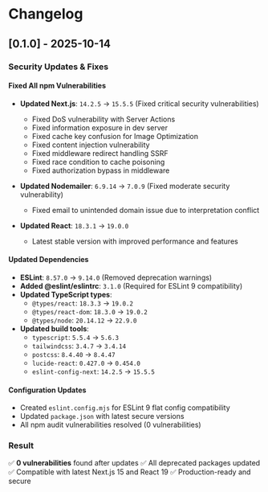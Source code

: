 # Changelog

## [0.1.0] - 2025-10-14

### Security Updates & Fixes

#### Fixed All npm Vulnerabilities
- **Updated Next.js**: `14.2.5` → `15.5.5` (Fixed critical security vulnerabilities)
  - Fixed DoS vulnerability with Server Actions
  - Fixed information exposure in dev server
  - Fixed cache key confusion for Image Optimization
  - Fixed content injection vulnerability
  - Fixed middleware redirect handling SSRF
  - Fixed race condition to cache poisoning
  - Fixed authorization bypass in middleware

- **Updated Nodemailer**: `6.9.14` → `7.0.9` (Fixed moderate security vulnerability)
  - Fixed email to unintended domain issue due to interpretation conflict

- **Updated React**: `18.3.1` → `19.0.0`
  - Latest stable version with improved performance and features

#### Updated Dependencies
- **ESLint**: `8.57.0` → `9.14.0` (Removed deprecation warnings)
- **Added @eslint/eslintrc**: `3.1.0` (Required for ESLint 9 compatibility)
- **Updated TypeScript types**:
  - `@types/react`: `18.3.3` → `19.0.2`
  - `@types/react-dom`: `18.3.0` → `19.0.2`
  - `@types/node`: `20.14.12` → `22.9.0`
- **Updated build tools**:
  - `typescript`: `5.5.4` → `5.6.3`
  - `tailwindcss`: `3.4.7` → `3.4.14`
  - `postcss`: `8.4.40` → `8.4.47`
  - `lucide-react`: `0.427.0` → `0.454.0`
  - `eslint-config-next`: `14.2.5` → `15.5.5`

#### Configuration Updates
- Created `eslint.config.mjs` for ESLint 9 flat config compatibility
- Updated `package.json` with latest secure versions
- All npm audit vulnerabilities resolved (0 vulnerabilities)

### Result
✅ **0 vulnerabilities** found after updates
✅ All deprecated packages updated
✅ Compatible with latest Next.js 15 and React 19
✅ Production-ready and secure
